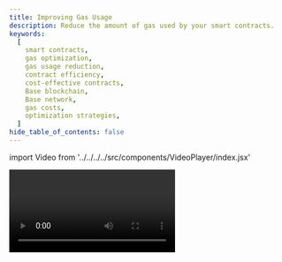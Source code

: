 ```yaml
---
title: Improving Gas Usage
description: Reduce the amount of gas used by your smart contracts.
keywords:
  [
    smart contracts,
    gas optimization,
    gas usage reduction,
    contract efficiency,
    cost-effective contracts,
    Base blockchain,
    Base network,
    gas costs,
    optimization strategies,
  ]
hide_table_of_contents: false
---
```


import Video from '../../../../src/components/VideoPlayer/index.jsx'

<Video videoId='867222700' title='Improving Gas Usage' />

